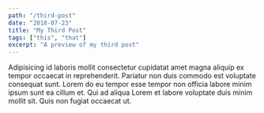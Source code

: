 ```yaml
---
path: "/third-post"
date: "2018-07-23"
title: "My Third Post"
tags: ["this", "that"]
excerpt: "A preview of my third post"
---
```


Adipisicing id laboris mollit consectetur cupidatat amet magna aliquip ex tempor occaecat in reprehenderit. Pariatur non duis commodo est voluptate consequat sunt. Lorem do eu tempor esse tempor non officia labore minim ipsum sunt ea cillum et. Qui ad aliqua Lorem et labore voluptate duis minim mollit sit. Quis non fugiat occaecat ut.
